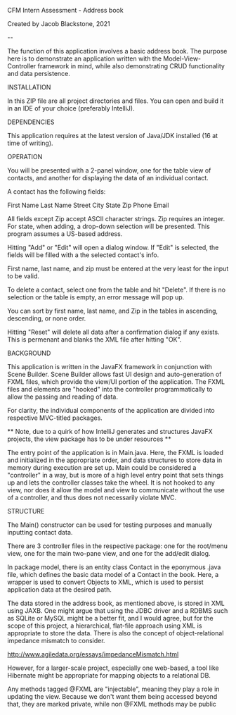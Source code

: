 CFM Intern Assessment - Address book

Created by Jacob Blackstone, 2021

--

The function of this application involves a basic address book. The purpose here is to demonstrate an application written with the Model-View-Controller framework in mind, while also demonstrating CRUD functionality and data persistence.


INSTALLATION

In this ZIP file are all project directories and files. You can open and build it in an IDE of your choice (preferably IntelliJ).


DEPENDENCIES

This application requires at the latest version of Java/JDK installed (16 at time of writing).


OPERATION

You will be presented with a 2-panel window, one for the table view of contacts, and another for displaying the data of an individual contact. 

A contact has the following fields:

First Name
Last Name
Street
City
State
Zip
Phone
Email

All fields except Zip accept ASCII character strings. Zip requires an integer. For state, when adding, a drop-down selection will be presented. This program assumes a US-based address.

Hitting "Add" or "Edit" will open a dialog window. If "Edit" is selected, the fields will be filled with a the selected contact's info.

First name, last name, and zip must be entered at the very least for the input to be valid.

To delete a contact, select one from the table and hit "Delete". If there is no selection or the table is empty, an error message will pop up.

You can sort by first name, last name, and Zip in the tables in ascending, descending, or none order.

Hitting "Reset" will delete all data after a confirmation dialog if any exists. This is permenant and blanks the XML file after hitting "OK".


BACKGROUND

This application is written in the JavaFX framework in conjunction with Scene Builder. Scene Builder allows fast UI design and auto-generation of FXML files, which provide the view/UI  portion of the application. The FXML files and elements are "hooked" into the controller programmatically to allow the passing and reading of data.

For clarity, the individual components of the application are divided into respective MVC-titled packages.

** Note, due to a quirk of how IntelliJ generates and structures JavaFX projects, the view package has to be under resources **

The entry point of the application is in Main.java. Here, the FXML is loaded and initialized in the appropriate order, and data structures to store data in memory during execution are set up. Main could be considered a "controller" in a way, but is more of a high level entry point that sets things up and lets the controller classes take the wheel. It is not hooked to any view, nor does it allow the model and view to communicate without the use of a controller, and thus does not necessarily violate MVC.


STRUCTURE

The Main() constructor can be used for testing purposes and manually inputting contact data.

There are 3 controller files in the respective package: one for the root/menu view, one for the main two-pane view, and one for the add/edit dialog.

In package model, there is an entity class Contact in the eponymous .java file, which defines the basic data model of a Contact in the book. Here, a wrapper is used to convert Objects to XML, which is used to persist application data at the desired path.

The data stored in the address book, as mentioned above, is stored in XML using JAXB. One might argue that using the JDBC driver and a RDBMS such as SQLite or MySQL might be a better fit, and I would agree, but for the scope of this project, a hierarchical, flat-file approach using XML is appropriate to store the data. There is also the concept of object-relational impedance mismatch to consider.

http://www.agiledata.org/essays/impedanceMismatch.html

However, for a larger-scale project, especially one web-based, a tool like Hibernate might be appropriate for mapping objects to a relational DB.

Any methods tagged @FXML are "injectable", meaning they play a role in updating the view. Because we don't want them being accessed beyond that, they are marked private, while non @FXML methods may be public










